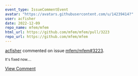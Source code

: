 ```yaml
---
event_type: IssueCommentEvent
avatar: "https://avatars.githubusercontent.com/u/14239414?"
user: acfisher
date: 2022-12-09
repo_name: mfem/mfem
html_url: https://github.com/mfem/mfem/pull/3223
repo_url: https://github.com/mfem/mfem
---
```


<a href='https://github.com/acfisher' target='_blank'>acfisher</a> commented on issue <a href='https://github.com/mfem/mfem/pull/3223' target='_blank'>mfem/mfem#3223</a>.

<small>It's fixed now....</small>

<a href='https://github.com/mfem/mfem/pull/3223' target='_blank'>View Comment</a>